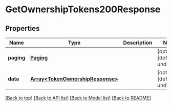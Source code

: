 # GetOwnershipTokens200Response

## Properties

|Name | Type | Description | Notes|
|------------ | ------------- | ------------- | -------------|
|**paging** | [**Paging**](Paging.md) |  | [optional] [default to undefined]|
|**data** | [**Array&lt;TokenOwnershipResponse&gt;**](TokenOwnershipResponse.md) |  | [optional] [default to undefined]|




[[Back to top]](#) [[Back to API list]](../../README.md#documentation-for-api-endpoints) [[Back to Model list]](../../README.md#documentation-for-models) [[Back to README]](../../README.md)
